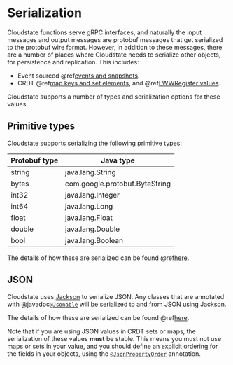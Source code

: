 # Serialization

Cloudstate functions serve gRPC interfaces, and naturally the input messages and output messages are protobuf messages that get serialized to the protobuf wire format. However, in addition to these messages, there are a number of places where Cloudstate needs to serialize other objects, for persistence and replication. This includes:

* Event sourced @ref[events and snapshots](eventsourced.md#persistence-types-and-serialization).
* CRDT @ref[map keys and set elements](crdt.md#sets-and-maps), and @ref[LWWRegister values](crdt.md#registers).

Cloudstate supports a number of types and serialization options for these values.

## Primitive types

Cloudstate supports serializing the following primitive types:

| Protobuf type | Java type                      |
|---------------|--------------------------------|
| string        | java.lang.String               |
| bytes         | com.google.protobuf.ByteString |
| int32         | java.lang.Integer              |
| int64         | java.lang.Long                 |
| float         | java.lang.Float                |
| double        | java.lang.Double               |
| bool          | java.lang.Boolean              |

The details of how these are serialized can be found @ref[here](../../../developer/language-support/serialization.md#primitive-values).

## JSON

Cloudstate uses [Jackson](https://github.com/FasterXML/jackson) to serialize JSON. Any classes that are annotated with @javadoc[`@Jsonable`](io.cloudstate.javasupport.Jsonable) will be serialized to and from JSON using Jackson.

The details of how these are serialized can be found @ref[here](../../../developer/language-support/serialization.md#json-values).

Note that if you are using JSON values in CRDT sets or maps, the serialization of these values **must** be stable. This means you must not use maps or sets in your value, and you should define an explicit ordering for the fields in your objects, using the [`@JsonPropertyOrder`](http://fasterxml.github.io/jackson-annotations/javadoc/2.9/com/fasterxml/jackson/annotation/JsonPropertyOrder.html) annotation.
